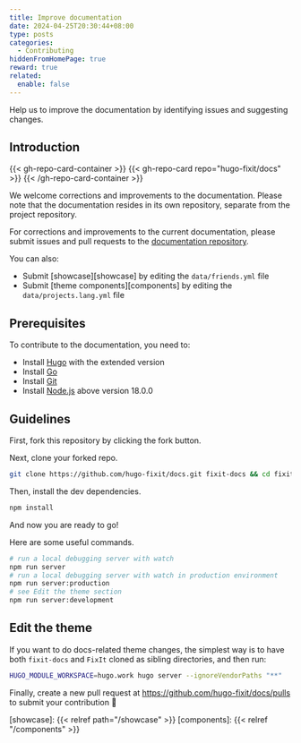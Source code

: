 ```yaml
---
title: Improve documentation
date: 2024-04-25T20:30:44+08:00
type: posts
categories:
  - Contributing
hiddenFromHomePage: true
reward: true
related:
  enable: false
---
```


Help us to improve the documentation by identifying issues and suggesting changes.

<!--more-->

## Introduction

{{< gh-repo-card-container >}}
  {{< gh-repo-card repo="hugo-fixit/docs" >}}
{{< /gh-repo-card-container >}}

We welcome corrections and improvements to the documentation. Please note that the documentation resides in its own repository, separate from the project repository.

For corrections and improvements to the current documentation, please submit issues and pull requests to the [documentation repository][docs].

You can also:
<!-- markdownlint-disable-file reference-links-images -->
- Submit [showcase][showcase] by editing the `data/friends.yml` file
- Submit [theme components][components] by editing the `data/projects.lang.yml` file

## Prerequisites

To contribute to the documentation, you need to:

- Install [Hugo][hugo] with the extended version
- Install [Go][go]
- Install [Git][git]
- Install [Node.js][node] above version 18.0.0

## Guidelines

First, fork this repository by clicking the fork button.

Next, clone your forked repo.

```bash
git clone https://github.com/hugo-fixit/docs.git fixit-docs && cd fixit-docs
```

Then, install the dev dependencies.

```bash
npm install
```

And now you are ready to go!

Here are some useful commands.

```bash
# run a local debugging server with watch
npm run server
# run a local debugging server with watch in production environment
npm run server:production
# see Edit the theme section
npm run server:development
```

## Edit the theme

If you want to do docs-related theme changes, the simplest way is to have both `fixit-docs` and `FixIt` cloned as sibling directories, and then run:

```bash
HUGO_MODULE_WORKSPACE=hugo.work hugo server --ignoreVendorPaths "**"
```

Finally, create a new pull request at <https://github.com/hugo-fixit/docs/pulls> to submit your contribution 🎉

<!-- link reference definition -->
[docs]: https://github.com/hugo-fixit/docs
[hugo]: https://gohugo.io/installation/
[go]: https://go.dev/doc/install
[git]: https://git-scm.com/book/en/v2/Getting-Started-Installing-Git
[node]: https://nodejs.org/en/download/
[showcase]: {{< relref path="/showcase" >}}
[components]: {{< relref "/components" >}}
